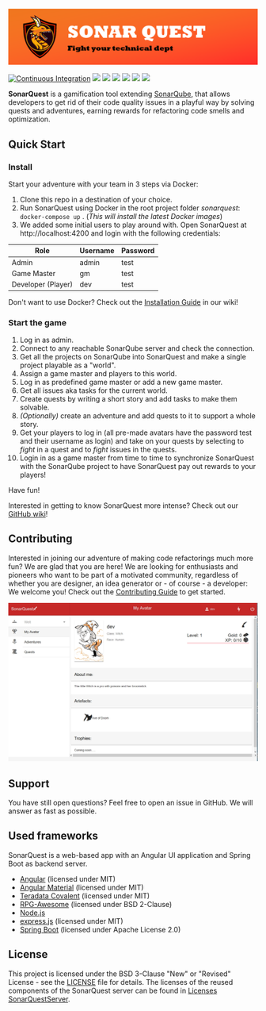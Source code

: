 ![SonarQuest-Banner](docs/images/sonarquest-banner.png)


[![Continuous Integration](https://github.com/viadee/sonarQuest/actions/workflows/sonarquest-ci.yml/badge.svg?branch=master)](https://github.com/viadee/sonarQuest/actions/workflows/sonarquest-ci.yml)
[![](https://img.shields.io/github/release-pre/viadee/sonarquest.svg)](https://github.com/viadee/sonarQuest/releases) 
[![](https://img.shields.io/github/license/viadee/sonarquest.svg)](https://github.com/viadee/sonarQuest/blob/master/LICENSE)
[![](https://img.shields.io/github/stars/viadee/sonarQuest.svg)](https://github.com/viadee/sonarQuest/stargazers) 
[![](https://img.shields.io/github/forks/viadee/sonarQuest.svg)](https://github.com/viadee/sonarQuest/network/members)
[![](https://img.shields.io/github/contributors/viadee/SonarQuest.svg)](https://github.com/viadee/sonarQuest/graphs/contributors) 
[![](https://img.shields.io/github/last-commit/viadee/SonarQuest.svg)](https://github.com/viadee/sonarQuest/commits/master) 

**SonarQuest** is a gamification tool extending [SonarQube](https://www.sonarqube.org/),
that allows developers to get rid of their code quality issues in a playful way
by solving quests and adventures, earning rewards for refactoring code smells 
and optimization.

## Quick Start

### Install
Start your adventure with your team in 3 steps via Docker:
1. Clone this repo in a destination of your choice.
2. Run SonarQuest using Docker in the root project folder *sonarquest*: `docker-compose up` .
(_This will install the latest Docker images_)
4. We added some initial users to play around with.
   Open SonarQuest at http://localhost:4200 and login with the following credentials:

| Role               | Username | Password |
|--------------------|----------|----------|
| Admin              | admin    | test     |
| Game Master        | gm       | test     |
| Developer (Player) | dev      | test     |

Don't want to use Docker? Check out the [Installation Guide](https://github.com/viadee/sonarQuest/wiki/Installation)
in our wiki!

### Start the game

1. Log in as admin.
2. Connect to any reachable SonarQube server and check the connection.
3. Get all the projects on SonarQube into SonarQuest and make a single project playable as a "world".
4. Assign a game master and players to this world.
5. Log in as predefined game master or add a new game master.
6. Get all issues aka tasks for the current world.
7. Create quests by writing a short story and add tasks to make them solvable.
8. *(Optionally)* create an adventure and add quests to it to support a whole story.
9. Get your players to log in (all pre-made avatars have the password test and their username as login)
   and take on your quests by selecting to _fight_ in a quest and to _fight_ issues in the quests.
10. Login in as a game master from time to time to synchronize SonarQuest with the SonarQube project to have
    SonarQuest pay out rewards to your players!

Have fun!

Interested in getting to know SonarQuest more intense?
Check out our [GitHub wiki](https://github.com/viadee/sonarQuest/wiki)!

## Contributing
Interested in joining our adventure of making code refactorings much more fun? We are glad that you are here!
We are looking for enthusiasts and pioneers who want to be part of a motivated community,
regardless of whether you are designer, an idea generator or - of course - a developer: We welcome you!
Check out the [Contributing Guide](CONTRIBUTING.md) to get started.

![Example](docs/images/screenshot.jpg)

## Support
You have still open questions? Feel free to open an issue in GitHub. We will answer as fast as possible.


## Used frameworks
SonarQuest is a web-based app with an Angular UI application and Spring Boot as backend server.

* [Angular](https://angular.io) (licensed under MIT)
* [Angular Material](https://material.angular.io) (licensed under MIT)
* [Teradata Covalent](https://teradata.github.io/covalent/#/) (licensed under MIT)
* [RPG-Awesome](https://nagoshiashumari.github.io/Rpg-Awesome/) (licensed under BSD 2-Clause)
* [Node.js](https://nodejs.org/en/)
* [express.js](https://expressjs.com/) (licensed under MIT)
* [Spring Boot](https://spring.io/) (licensed under Apache License 2.0)


## License

This project is licensed under the BSD 3-Clause "New" or "Revised" License - see the [LICENSE](LICENSE) file for details.
The licenses of the reused components of the SonarQuest server can be found in [Licenses SonarQuestServer](sonarQuest-backend/src/main/resources/licenses/licenses.json).

